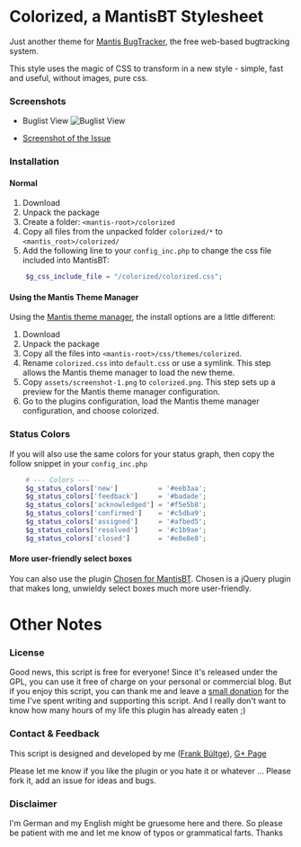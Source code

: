 # Colorized, a MantisBT Stylesheet

Just another theme for [Mantis BugTracker](http://www.mantisbt.org/), the free web-based bugtracking system.

This style uses the magic of CSS to transform in a new style - simple, fast and useful, without images, pure css.

### Screenshots
 * Buglist View
![Buglist View](/assets/screenshot-1.png "Buglist")

 * [Screenshot of the Issue](/assets/screenshot-2.png "Issue")

### Installation

#### Normal

 1. Download
 2. Unpack the package
 3. Create a folder: `<mantis-root>/colorized`
 4. Copy all files from the unpacked folder `colorized/*` to `<mantis_root>/colorized/`
 5. Add the following line to your `config_inc.php` to change the css file included into MantisBT:

```php
	$g_css_include_file = "/colorized/colorized.css";
```

#### Using the Mantis Theme Manager

Using the [Mantis theme manager](https://github.com/TimPietrusky/MantisThemeManager), the install options are a little different:

 1. Download
 2. Unpack the package
 3. Copy all the files into `<mantis-root>/css/themes/colorized`.
 4. Rename `colorized.css` into `default.css` or use a symlink. This step allows the Mantis theme manager to load the new theme.
 5. Copy `assets/screenshot-1.png` to `colorized.png`.  This step sets up a preview for the Mantis theme manager configuration.
 6. Go to the plugins configuration, load the Mantis theme manager configuration, and choose colorized.

### Status Colors
If you will also use the same colors for your status graph, then copy the follow snippet in your `config_inc.php`

```php
	# --- Colors ---
	$g_status_colors['new']          = '#eeb3aa';
	$g_status_colors['feedback']     = '#badade';
	$g_status_colors['acknowledged'] = '#f5e5b8';
	$g_status_colors['confirmed']    = '#c5dba9';
	$g_status_colors['assigned']     = '#afbed5';
	$g_status_colors['resolved']     = '#c1b9ae';
	$g_status_colors['closed']       = '#e8e8e8';
```

#### More user-friendly select boxes 
You can also use the plugin [Chosen for MantisBT](https://github.com/bueltge/Chosen-for-MantisBT). Chosen is a jQuery plugin that makes long, unwieldy select boxes much more user-friendly.

# Other Notes

### License
Good news, this script is free for everyone! Since it's released under the GPL, you can use it free of charge on your personal or commercial blog. But if you enjoy this script, you can thank me and leave a [small donation](http://bueltge.de/wunschliste/) for the time I've spent writing and supporting this script. And I really don't want to know how many hours of my life this plugin has already eaten ;)

### Contact & Feedback
This script is designed and developed by me ([Frank Bültge](http://bueltge.de)), [G+ Page](https://plus.google.com/111291152590065605567/about?rel=author)

Please let me know if you like the plugin or you hate it or whatever ... Please fork it, add an issue for ideas and bugs.

### Disclaimer
I'm German and my English might be gruesome here and there. So please be patient with me and let me know of typos or grammatical farts. Thanks
